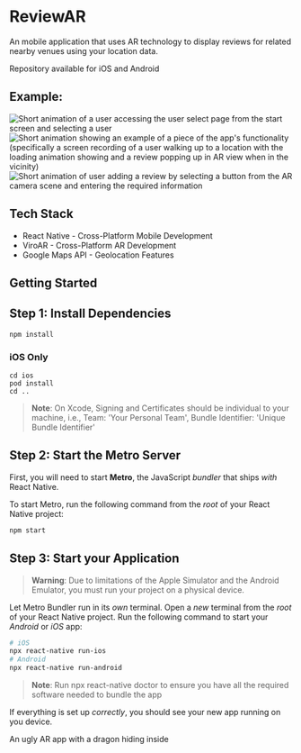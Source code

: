 # ReviewAR
An mobile application that uses AR technology to display reviews for related nearby venues using your location data.

Repository available for iOS and Android

Example:
-
![Short animation of a user accessing the user select page from the start screen and selecting a user](https://github.com/KelvinUng1/ReviewAR-fe/assets/122626526/d5fea2b9-34c3-406f-9831-7ec1f63d24c0)
![Short animation showing an example of a piece of the app's functionality (specifically a screen recording of a user walking up to a location with the loading animation showing and a review popping up in AR view when in the vicinity)](https://github.com/KelvinUng1/ReviewAR-fe/assets/122626526/aab9e2a9-79eb-4a80-a3c8-1eebcc0ab683)
![Short animation of user adding a review by selecting a button from the AR camera scene and entering the required information](https://github.com/KelvinUng1/ReviewAR-fe/assets/122626526/c4afba44-c2be-434d-baac-a410e1f9079b)

## Tech Stack
* React Native - Cross-Platform Mobile Development
* ViroAR - Cross-Platform AR Development
* Google Maps API - Geolocation Features

## Getting Started

## Step 1: Install Dependencies

```
npm install
```

### iOS Only

```
cd ios
pod install
cd ..
```
> **Note**: On Xcode, Signing and Certificates should be individual to your machine, i.e., Team: 'Your Personal Team', Bundle Identifier: 'Unique Bundle Identifier'

## Step 2: Start the Metro Server

First, you will need to start **Metro**, the JavaScript _bundler_ that ships _with_ React Native.

To start Metro, run the following command from the _root_ of your React Native project:

```bash
npm start
```

## Step 3: Start your Application

> **Warning**: Due to limitations of the Apple Simulator and the Android Emulator, you must run your project on a physical device.

Let Metro Bundler run in its _own_ terminal. Open a _new_ terminal from the _root_ of your React Native project. Run the following command to start your _Android_ or _iOS_ app:

```bash
# iOS
npx react-native run-ios
# Android
npx react-native run-android
```
> **Note**: Run npx react-native doctor to ensure you have all the required software needed to bundle the app

If everything is set up _correctly_, you should see your new app running on you device. 

An ugly AR app with a dragon hiding inside
